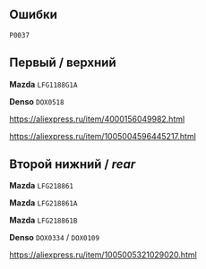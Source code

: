 ## Ошибки

`P0037`

## Первый / верхний

__Mazda__ `LFG1188G1A`

__Denso__ `DOX0518`

https://aliexpress.ru/item/4000156049982.html

https://aliexpress.ru/item/1005004596445217.html

## Второй нижний / *rear*

__Mazda__ `LFG218861`

__Mazda__ `LFG218861A`

__Mazda__ `LFG218861B`

__Denso__ `DOX0334` / `DOX0109`

https://aliexpress.ru/item/1005005321029020.html